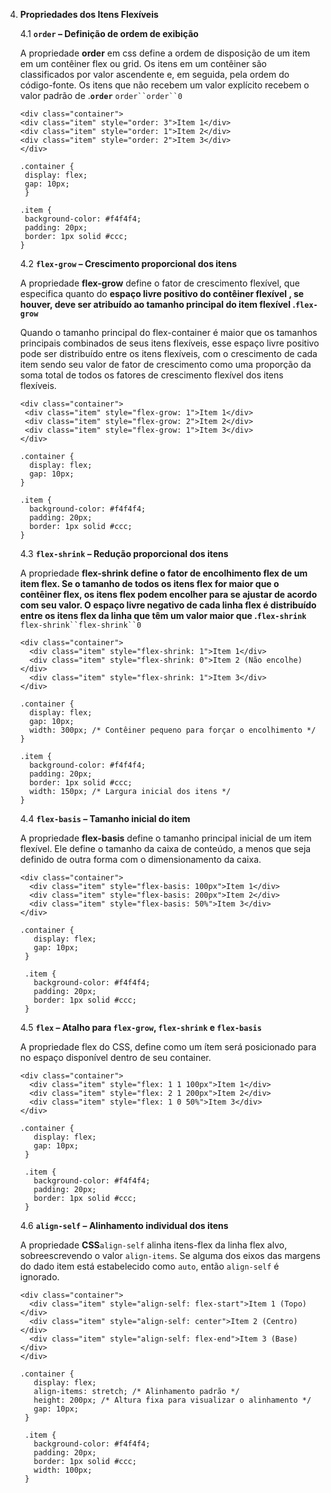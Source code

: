  4. **Propriedades dos Itens Flexíveis**

      4.1 **`order` – Definição de ordem de exibição**

      A propriedade **order** em css define a ordem de disposição de um item em um contêiner flex ou grid. Os itens em um contêiner são classificados por valor ascendente e, em seguida, pela ordem do código-fonte. Os itens que não recebem um valor explícito recebem o valor padrão de .**`order`** `order``order``0`
    ```
    <div class="container">
    <div class="item" style="order: 3">Item 1</div>
    <div class="item" style="order: 1">Item 2</div>
    <div class="item" style="order: 2">Item 3</div>
    </div>
    ```
    ```
    .container {
     display: flex;
     gap: 10px;
     }

    .item {
     background-color: #f4f4f4;
     padding: 20px;
     border: 1px solid #ccc;
    }
    ```

      4.2 **`flex-grow` – Crescimento proporcional dos itens**

      A propriedade **flex-grow** define o fator de crescimento flexível, que especifica quanto do **espaço livre positivo **do contêiner flexível , se houver, deve ser atribuído ao **tamanho** principal do item flexível .**`flex-grow`** 

      Quando o tamanho principal do flex-container é maior que os tamanhos  principais combinados de seus itens flexíveis, esse espaço livre  positivo pode ser distribuído entre os itens flexíveis, com o  crescimento de cada item sendo seu valor de fator de crescimento como  uma proporção da soma total de todos os fatores de crescimento flexível  dos itens flexíveis.
    ```
    <div class="container">
     <div class="item" style="flex-grow: 1">Item 1</div>
     <div class="item" style="flex-grow: 2">Item 2</div>
     <div class="item" style="flex-grow: 1">Item 3</div>
    </div>
    ```
    ```
    .container {
      display: flex;
      gap: 10px;
    }
    
    .item {
      background-color: #f4f4f4;
      padding: 20px;
      border: 1px solid #ccc;
    }
    ```

      4.3 **`flex-shrink` – Redução proporcional dos itens**

      A propriedade **flex-shrink **define o fator de encolhimento flex de um item flex. Se o tamanho de todos os itens flex for maior que o contêiner flex, os itens flex podem encolher para se ajustar de acordo com seu valor. O espaço livre negativo de cada linha flex é distribuído entre os itens flex da linha que têm um valor maior que .**`flex-shrink`** `flex-shrink``flex-shrink``0`

     ```
     <div class="container">
       <div class="item" style="flex-shrink: 1">Item 1</div>
       <div class="item" style="flex-shrink: 0">Item 2 (Não encolhe)</div>
       <div class="item" style="flex-shrink: 1">Item 3</div>
     </div>
     ```
     ```
     .container {
       display: flex;
       gap: 10px;
       width: 300px; /* Contêiner pequeno para forçar o encolhimento */
     }
     
     .item {
       background-color: #f4f4f4;
       padding: 20px;
       border: 1px solid #ccc;
       width: 150px; /* Largura inicial dos itens */
     }
     ```

      4.4 **`flex-basis` – Tamanho inicial do item**

      A propriedade **flex-basis** define o tamanho principal inicial de um item flexível. Ele define o tamanho da caixa de conteúdo, a menos que seja definido de outra forma com o dimensionamento da caixa.
    ```
    <div class="container">
      <div class="item" style="flex-basis: 100px">Item 1</div>
      <div class="item" style="flex-basis: 200px">Item 2</div>
      <div class="item" style="flex-basis: 50%">Item 3</div>
    </div>
    ```
    ```
    .container {
       display: flex;
       gap: 10px;
     }
     
     .item {
       background-color: #f4f4f4;
       padding: 20px;
       border: 1px solid #ccc;
     }
    ```
      4.5 **`flex` – Atalho para `flex-grow`, `flex-shrink` e `flex-basis`**

      A propriedade flex do CSS, define como um ítem será posicionado para no espaço disponível dentro de seu container.
    ```
    <div class="container">
      <div class="item" style="flex: 1 1 100px">Item 1</div>
      <div class="item" style="flex: 2 1 200px">Item 2</div>
      <div class="item" style="flex: 1 0 50%">Item 3</div>
    </div>
    ```
    ```
    .container {
       display: flex;
       gap: 10px;
     }
     
     .item {
       background-color: #f4f4f4;
       padding: 20px;
       border: 1px solid #ccc;
     }
    ```

      4.6 **`align-self` – Alinhamento individual dos itens**

      A propriedade **CSS**`align-self` alinha itens-flex da linha flex alvo, sobreescrevendo o valor `align-items`. Se alguma dos eixos das margens do dado item está estabelecido como `auto`, então `align-self` é ignorado.
    ```
    <div class="container">
      <div class="item" style="align-self: flex-start">Item 1 (Topo)</div>
      <div class="item" style="align-self: center">Item 2 (Centro)</div>
      <div class="item" style="align-self: flex-end">Item 3 (Base)</div>
    </div>
    ```
    ```
    .container {
       display: flex;
       align-items: stretch; /* Alinhamento padrão */
       height: 200px; /* Altura fixa para visualizar o alinhamento */
       gap: 10px;
     }
     
     .item {
       background-color: #f4f4f4;
       padding: 20px;
       border: 1px solid #ccc;
       width: 100px;
     }
    ```
    
